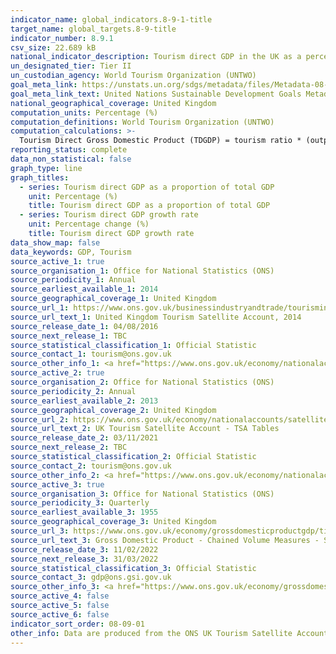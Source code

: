 ```yaml
---
indicator_name: global_indicators.8-9-1-title
target_name: global_targets.8-9-title
indicator_number: 8.9.1
csv_size: 22.689 kB
national_indicator_description: Tourism direct GDP in the UK as a percentage of GDP (CVM) and in growth rate 
un_designated_tier: Tier II
un_custodian_agency: World Tourism Organization (UNTWO) 
goal_meta_link: https://unstats.un.org/sdgs/metadata/files/Metadata-08-09-01.pdf
goal_meta_link_text: United Nations Sustainable Development Goals Metadata (PDF 526 KB)
national_geographical_coverage: United Kingdom
computation_units: Percentage (%)
computation_definitions: World Tourism Organization (UNTWO)
computation_calculations: >-
  Tourism Direct Gross Domestic Product (TDGDP) = tourism ratio * (output of domestic producers – internal tourism consumption + taxes less subsidies). TDGDP as % GDP = (TDGDP / GDP CVM [£m]) * 100 OR In growth rate (%) = ((TDGDP in year[x] - TDGDP in year [x-1]) / TDGDP[x-1]) * 100
reporting_status: complete
data_non_statistical: false
graph_type: line
graph_titles:
  - series: Tourism direct GDP as a proportion of total GDP
    unit: Percentage (%)
    title: Tourism direct GDP as a proportion of total GDP
  - series: Tourism direct GDP growth rate
    unit: Percentage change (%)
    title: Tourism direct GDP growth rate
data_show_map: false
data_keywords: GDP, Tourism
source_active_1: true
source_organisation_1: Office for National Statistics (ONS)
source_periodicity_1: Annual  
source_earliest_available_1: 2014
source_geographical_coverage_1: United Kingdom 
source_url_1: https://www.ons.gov.uk/businessindustryandtrade/tourismindustry/adhocs/005978unitedkingdomtourismsatelliteaccount2014
source_url_text_1: United Kingdom Tourism Satellite Account, 2014
source_release_date_1: 04/08/2016
source_next_release_1: TBC
source_statistical_classification_1: Official Statistic 
source_contact_1: tourism@ons.gov.uk
source_other_info_1: <a href="https://www.ons.gov.uk/economy/nationalaccounts/satelliteaccounts/bulletins/uktourismsatelliteaccountuktsa/2013">Source metadata</a>
source_active_2: true
source_organisation_2: Office for National Statistics (ONS)
source_periodicity_2: Annual  
source_earliest_available_2: 2013
source_geographical_coverage_2: United Kingdom 
source_url_2: https://www.ons.gov.uk/economy/nationalaccounts/satelliteaccounts/datasets/uktourismsatelliteaccounttsatables
source_url_text_2: UK Tourism Satellite Account - TSA Tables
source_release_date_2: 03/11/2021
source_next_release_2: TBC
source_statistical_classification_2: Official Statistic 
source_contact_2: tourism@ons.gov.uk 
source_other_info_2: <a href="https://www.ons.gov.uk/economy/nationalaccounts/satelliteaccounts/bulletins/uktourismsatelliteaccountuktsa/2013">Source metadata</a>
source_active_3: true
source_organisation_3: Office for National Statistics (ONS)
source_periodicity_3: Quarterly  
source_earliest_available_3: 1955
source_geographical_coverage_3: United Kingdom 
source_url_3: https://www.ons.gov.uk/economy/grossdomesticproductgdp/timeseries/abmi/pn2
source_url_text_3: Gross Domestic Product - Chained Volume Measures - Seasonally Adjusted £m
source_release_date_3: 11/02/2022
source_next_release_3: 31/03/2022
source_statistical_classification_3: Official Statistic 
source_contact_3: gdp@ons.gsi.gov.uk
source_other_info_3: <a href="https://www.ons.gov.uk/economy/grossdomesticproductgdp/qmis/grossdomesticproductgdpqmi">Source metadata</a>
source_active_4: false
source_active_5: false
source_active_6: false
indicator_sort_order: 08-09-01
other_info: Data are produced from the ONS UK Tourism Satellite Accounts, and ONS GDP statistics. Data follows the UN specification for this indicator. This indicator has been identified in collaboration with topic experts.
---
```


